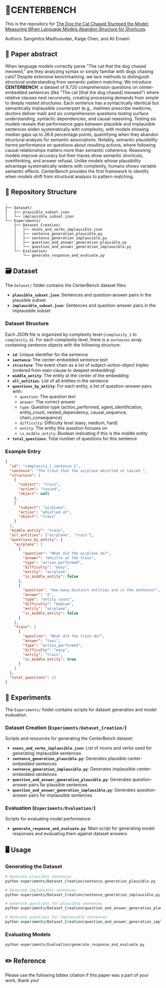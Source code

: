 # 🧩CENTERBENCH

This is the repository for [The Dog the Cat Chased Stumped the Model:
Measuring When Language Models Abandon Structure for Shortcuts](https://arxiv.org/abs/2502.05331). 

Authors: Sangmitra Madhusudan, Kaige Chen, and Ali Emami

## 📄 Paper abstract

When language models correctly parse "The cat that the dog chased meowed," are they analyzing syntax or simply familiar with dogs chasing cats? Despite extensive benchmarking, we lack methods to distinguish structural understanding from semantic pattern matching. We introduce **CENTERBENCH**, a dataset of 9,720 comprehension questions on center-embedded sentences (like "The cat [that the dog chased] meowed") where relative clauses nest recursively, creating processing demands from simple to deeply nested structures. Each sentence has a syntactically identical but semantically implausible counterpart (e.g., mailmen prescribe medicine, doctors deliver mail) and six comprehension questions testing surface understanding, syntactic dependencies, and causal reasoning. Testing six models reveals that performance gaps between plausible and implausible sentences widen systematically with complexity, with models showing median gaps up to 26.8 percentage points, quantifying when they abandon structural analysis for semantic associations. Notably, semantic plausibility harms performance on questions about resulting actions, where following causal relationships matters more than semantic coherence. Reasoning models improve accuracy but their traces show semantic shortcuts, overthinking, and answer refusal. Unlike models whose plausibility advantage systematically widens with complexity, humans shows variable semantic effects. CenterBench provides the first framework to identify when models shift from structural analysis to pattern matching.

## 📁 Repository Structure
```
.
├── Dataset/
│   ├── plausible_subset.json
│   └── implausible_subset.json
└── Experiments/
    ├── Dataset_Creation/
    │   ├── nouns_and_verbs_implausible.json
    │   ├── sentence_generation_plausible.py
    │   ├── sentence_generation_implausible.py
    │   ├── question_and_answer_generation_plausible.py
    │   └── question_and_answer_generation_implausible.py
    └── Evaluation/
        └── generate_response_and_evaluate.py
```

## 🗃️ Dataset

The `Dataset/` folder contains the CenterBench dataset files:

- **`plausible_subset.json`**: Sentences and question-answer pairs in the plausible subset
- **`implausible_subset.json`**: Sentences and question-answer pairs in the implausible subset

### Dataset Structure

Each JSON file is organized by complexity level (`complexity_1` to `complexity_6`). For each complexity level, there is a `sentences` array containing sentence objects with the following structure:

- **`id`**: Unique identifier for the sentence
- **`sentence`**: The center-embedded sentence text
- **`structure`**: The event chain as a list of subject-action-object triples (ordered from main clause to deepest embedding)
- **`middle_entity`**: The entity at the center of the embedding
- **`all_entities`**: List of all entities in the sentence
- **`questions_by_entity`**: For each entity, a list of question-answer pairs with:
  - `question`: The question text
  - `answer`: The correct answer
  - `type`: Question type (action_performed, agent_identification, entity_count, nested_dependency, causal_sequence, chain_consequence)
  - `difficulty`: Difficulty level (easy, medium, hard)
  - `entity`: The entity this question focuses on
  - `is_middle_entity`: Boolean indicating if this is the middle entity
- **`total_questions`**: Total number of questions for this sentence

### Example Entry

```json
{
  "id": "complexity_1_sentence_1",
  "sentence": "The train that the airplane whistled at taxied.",
  "structure": [
    {
      "subject": "train",
      "action": "taxied",
      "object": null
    },
    {
      "subject": "airplane",
      "action": "whistled at",
      "object": "train"
    }
  ],
  "middle_entity": "train",
  "all_entities": ["airplane", "train"],
  "questions_by_entity": {
    "airplane": [
      {
        "question": "What did the airplane do?",
        "answer": "whistle at the train",
        "type": "action_performed",
        "difficulty": "easy",
        "entity": "airplane",
        "is_middle_entity": false
      },
      {
        "question": "How many distinct entities are in the sentence?",
        "answer": "2",
        "type": "entity_count",
        "difficulty": "medium",
        "entity": "airplane",
        "is_middle_entity": false
      }
    ],
    "train": [
      {
        "question": "What did the train do?",
        "answer": "taxi",
        "type": "action_performed",
        "difficulty": "easy",
        "entity": "train",
        "is_middle_entity": true
      }
    ]
  },
  "total_questions": 12
}
```

## 🔧 Experiments

The `Experiments/` folder contains scripts for dataset generation and model evaluation.

### Dataset Creation (`Experiments/Dataset_Creation/`)

Scripts and resources for generating the CenterBench dataset:

- **`nouns_and_verbs_implausible.json`**: List of nouns and verbs used for generating implausible sentences
- **`sentence_generation_plausible.py`**: Generates plausible center-embedded sentences
- **`sentence_generation_implausible.py`**: Generates implausible center-embedded sentences
- **`question_and_answer_generation_plausible.py`**: Generates question-answer pairs for plausible sentences
- **`question_and_answer_generation_implausible.py`**: Generates question-answer pairs for implausible sentences

### Evaluation (`Experiments/Evaluation/`)

Scripts for evaluating model performance:

- **`generate_response_and_evaluate.py`**: Main script for generating model responses and evaluating them against dataset answers

## 🖥️ Usage

### Generating the Dataset
```bash
# Generate plausible sentences
python experiments/Dataset_Creation/sentence_generation_plausible.py

# Generate implausible sentences
python experiments/Dataset_Creation/sentence_generation_implausible.py

# Generate questions for plausible sentences
python experiments/Dataset_Creation/question_and_answer_generation_plausible.py

# Generate questions for implausible sentences
python experiments/Dataset_Creation/question_and_answer_generation_implausible.py
```

### Evaluating Models
```bash
python experiments/Evaluation/generate_response_and_evaluate.py
```

## ✏️ Reference

Please use the following bibtex citation if this paper was a part of your work, thank you!
